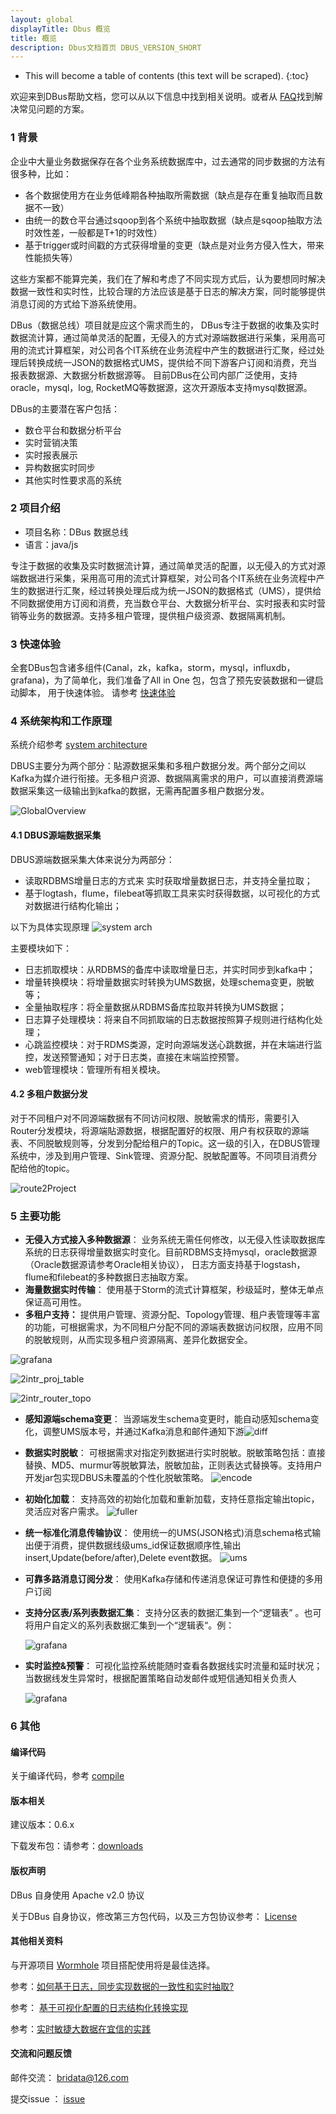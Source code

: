 ```yaml
---
layout: global
displayTitle: Dbus 概览
title: 概览
description: Dbus文档首页 DBUS_VERSION_SHORT
---
```

* This will become a table of contents (this text will be scraped).
 {:toc}

欢迎来到DBus帮助文档，您可以从以下信息中找到相关说明。或者从 [FAQ](more-faq.html)找到解决常见问题的方案。

### 1 背景

企业中大量业务数据保存在各个业务系统数据库中，过去通常的同步数据的方法有很多种，比如：

- 各个数据使用方在业务低峰期各种抽取所需数据（缺点是存在重复抽取而且数据不一致）
- 由统一的数仓平台通过sqoop到各个系统中抽取数据（缺点是sqoop抽取方法时效性差，一般都是T+1的时效性）
- 基于trigger或时间戳的方式获得增量的变更（缺点是对业务方侵入性大，带来性能损失等）

这些方案都不能算完美，我们在了解和考虑了不同实现方式后，认为要想同时解决数据一致性和实时性，比较合理的方法应该是基于日志的解决方案，同时能够提供消息订阅的方式给下游系统使用。

DBus（数据总线）项目就是应这个需求而生的， DBus专注于数据的收集及实时数据流计算，通过简单灵活的配置，无侵入的方式对源端数据进行采集，采用高可用的流式计算框架，对公司各个IT系统在业务流程中产生的数据进行汇聚，经过处理后转换成统一JSON的数据格式UMS，提供给不同下游客户订阅和消费，充当报表数据源、大数据分析数据源等。 目前DBus在公司内部广泛使用，支持oracle，mysql，log, RocketMQ等数据源，这次开源版本支持mysql数据源。

DBus的主要潜在客户包括：

- 数仓平台和数据分析平台
- 实时营销决策
- 实时报表展示
- 异构数据实时同步
- 其他实时性要求高的系统

### 2 项目介绍

- 项目名称：DBus 数据总线
- 语言：java/js

专注于数据的收集及实时数据流计算，通过简单灵活的配置，以无侵入的方式对源端数据进行采集，采用高可用的流式计算框架，对公司各个IT系统在业务流程中产生的数据进行汇聚，经过转换处理后成为统一JSON的数据格式（UMS），提供给不同数据使用方订阅和消费，充当数仓平台、大数据分析平台、实时报表和实时营销等业务的数据源。支持多租户管理，提供租户级资源、数据隔离机制。

### 3 快速体验

全套DBus包含诸多组件(Canal，zk，kafka，storm，mysql，influxdb，grafana)，为了简单化，我们准备了All in One 包，包含了预先安装数据和一键启动脚本， 用于快速体验。 请参考 [快速体验](quick-start.html)

### 4 系统架构和工作原理

系统介绍参考 [system architecture](more-system-architecture.html)

DBUS主要分为两个部分：貼源数据采集和多租户数据分发。两个部分之间以Kafka为媒介进行衔接。无多租户资源、数据隔离需求的用户，可以直接消费源端数据采集这一级输出到kafka的数据，无需再配置多租户数据分发。

![GlobalOverview](img/index/ds_and_projdispatch.png)



#### 4.1 DBUS源端数据采集

DBUS源端数据采集大体来说分为两部分：

- 读取RDBMS增量日志的方式来 实时获取增量数据日志，并支持全量拉取；
- 基于logtash，flume，filebeat等抓取工具来实时获得数据，以可视化的方式对数据进行结构化输出；

以下为具体实现原理 ![system arch](img/more-system-architecture.png)


主要模块如下：

- 日志抓取模块：从RDBMS的备库中读取增量日志，并实时同步到kafka中；
- 增量转换模块：将增量数据实时转换为UMS数据，处理schema变更，脱敏等；
- 全量抽取程序：将全量数据从RDBMS备库拉取并转换为UMS数据；
- 日志算子处理模块：将来自不同抓取端的日志数据按照算子规则进行结构化处理；
- 心跳监控模块：对于RDMS类源，定时向源端发送心跳数据，并在末端进行监控，发送预警通知；对于日志类，直接在末端监控预警。
- web管理模块：管理所有相关模块。

#### 4.2 多租户数据分发

对于不同租户对不同源端数据有不同访问权限、脱敏需求的情形，需要引入Router分发模块，将源端貼源数据，根据配置好的权限、用户有权获取的源端表、不同脱敏规则等，分发到分配给租户的Topic。这一级的引入，在DBUS管理系统中，涉及到用户管理、Sink管理、资源分配、脱敏配置等。不同项目消费分配给他的topic。

![route2Project](img/index/route2Project.png)

### 5 主要功能

- **无侵入方式接入多种数据源**： 业务系统无需任何修改，以无侵入性读取数据库系统的日志获得增量数据实时变化。目前RDBMS支持mysql，oracle数据源（Oracle数据源请参考Oracle相关协议）， 日志方面支持基于logstash，flume和filebeat的多种数据日志抽取方案。
- **海量数据实时传输**： 使用基于Storm的流式计算框架，秒级延时，整体无单点保证高可用性。
- **多租户支持：** 提供用户管理、资源分配、Topology管理、租户表管理等丰富的功能，可根据需求，为不同租户分配不同的源端表数据访问权限，应用不同的脱敏规则，从而实现多租户资源隔离、差异化数据安全。

![grafana](img/index/2intr_proj_mgr.png)

![2intr_proj_table](img/index/2intr_proj_table.png)

![2intr_router_topo](img/index/2intr_router_topo.png)

- **感知源端schema变更**： 当源端发生schema变更时，能自动感知schema变化，调整UMS版本号，并通过Kafka消息和邮件通知下游![diff](img/index/2intr_diff.png)

- **数据实时脱敏**： 可根据需求对指定列数据进行实时脱敏。脱敏策略包括：直接替换、MD5、murmur等脱敏算法，脱敏加盐，正则表达式替换等。支持用户开发jar包实现DBUS未覆盖的个性化脱敏策略。 ![encode](img/index/2intr_encode.png)

- **初始化加载**： 支持高效的初始化加载和重新加载，支持任意指定输出topic，灵活应对客户需求。 ![fuller](img/index/2intr_full.png)

- **统一标准化消息传输协议**： 使用统一的UMS(JSON格式)消息schema格式输出便于消费，提供数据线级ums_id保证数据顺序性,输出insert,Update(before/after),Delete event数据。 ![ums](img/index/2system-ums.png)

- **可靠多路消息订阅分发**： 使用Kafka存储和传递消息保证可靠性和便捷的多用户订阅

- **支持分区表/系列表数据汇集**： 支持分区表的数据汇集到一个“逻辑表” 。也可将用户自定义的系列表数据汇集到一个“逻辑表“。例：

  ![grafana](img/index/2intr_mergetable.png) 

- **实时监控&预警**： 可视化监控系统能随时查看各数据线实时流量和延时状况；当数据线发生异常时，根据配置策略自动发邮件或短信通知相关负责人 

  ![grafana](img/index/2intr_grafana.png)

### 6 其他

#### 编译代码

关于编译代码，参考 [compile](more-compile-code.html)

#### 版本相关

建议版本：0.6.x

下载发布包：请参考：[downloads](https://github.com/BriData/DBus/releases)

#### 版权声明

DBus 自身使用 Apache v2.0 协议

关于DBus 自身协议，修改第三方包代码，以及三方包协议参考： [License](more-license.html)

#### 其他相关资料

与开源项目 [Wormhole](https://github.com/edp963/wormhole) 项目搭配使用将是最佳选择。 

参考：[如何基于日志，同步实现数据的一致性和实时抽取?](http://dbaplus.cn/news-21-872-1.html)

参考： [基于可视化配置的日志结构化转换实现](http://dbaplus.cn/news-134-1860-1.html)

参考：[实时敏捷大数据在宜信的实践](http://server.51cto.com/News-576556.htm) 

#### 交流和问题反馈

邮件交流： [bridata@126.com](mailto:bridata@126.com)

提交issue ： [issue](https://github.com/BriData/DBus/issues)